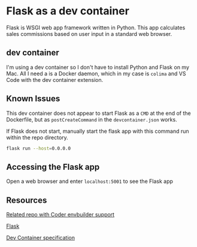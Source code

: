 # Flask as a dev container

Flask is WSGI web app framework written in Python. This app calculates sales commissions based on user input in a standard web browser.

## dev container

I'm using a dev container so I don't have to install Python and Flask on my Mac. All I need a is a Docker daemon, which in my case is `colima` and VS Code with the dev container extension.

## Known Issues

This dev container does not appear to start Flask as a `CMD` at the end of the Dockerfile, but as `postCreateCommand` in the `devcontainer.json` works.

If Flask does not start, manually start the flask app with this command run within the repo directory.

```bash
flask run --host=0.0.0.0
```

## Accessing the Flask app

Open a web browser and enter `localhost:5001` to see the Flask app

## Resources

[Related repo with Coder envbuilder support](https://github.com/sharkymark/envb-flask-hw)

[Flask](https://flask.palletsprojects.com/)

[Dev Container specification](https://containers.dev/implementors/spec/)